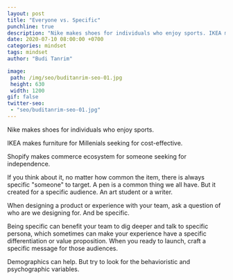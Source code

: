 ```yaml
---
layout: post
title: "Everyone vs. Specific"
punchline: true
description: "Nike makes shoes for individuals who enjoy sports. IKEA makes furniture for millenials seeking for cost effective. Shopify makes commerce ecosystem for someone seeking for independence."
date: 2020-07-10 08:00:00 +0700
categories: mindset
tags: mindset
author: "Budi Tanrim"

image:
 path: /img/seo/buditanrim-seo-01.jpg
 height: 630
 width: 1200
gif: false
twitter-seo: 
 - "seo/buditanrim-seo-01.jpg"
---
```


Nike makes shoes for individuals who enjoy sports.

IKEA makes furniture for Millenials seeking for cost-effective.

Shopify makes commerce ecosystem for someone seeking for independence.

If you think about it, no matter how common the item, there is always specific "someone" to target. A pen is a common thing we all have. But it created for a specific audience. An art student or a writer. 

When designing a product or experience with your team, ask a question of who are we designing for. And be specific.

Being specific can benefit your team to dig deeper and talk to specific persona, which sometimes can make your experience have a specific differentiation or value proposition. When you ready to launch, craft a specific message for those audiences.

Demographics can help. But try to look for the behavioristic and psychographic variables.
